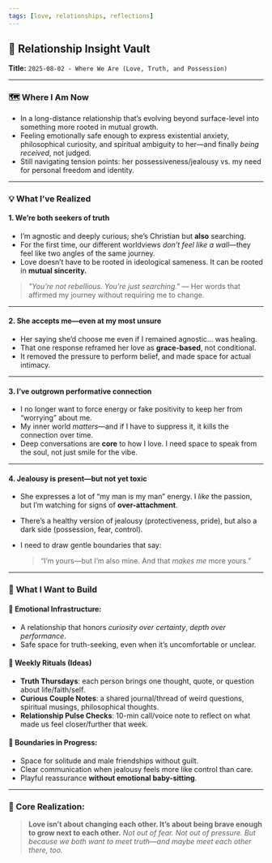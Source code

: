```yaml
---
tags: [love, relationships, reflections]
---
```

## 🧠 Relationship Insight Vault

**Title:** `2025-08-02 - Where We Are (Love, Truth, and Possession)`

---

### 🗺️ **Where I Am Now**

* In a long-distance relationship that’s evolving beyond surface-level into something more rooted in mutual growth.
* Feeling emotionally safe enough to express existential anxiety, philosophical curiosity, and spiritual ambiguity to her—and finally *being received*, not judged.
* Still navigating tension points: her possessiveness/jealousy vs. my need for personal freedom and identity.

---

### 💡 **What I’ve Realized**

#### 1. **We’re both seekers of truth**

* I’m agnostic and deeply curious; she’s Christian but **also** searching.
* For the first time, our different worldviews *don’t feel like a wall*—they feel like two angles of the same journey.
* Love doesn’t have to be rooted in ideological sameness. It can be rooted in **mutual sincerity.**

> *"You’re not rebellious. You’re just searching."*
> — Her words that affirmed my journey without requiring me to change.

---

#### 2. **She accepts me—even at my most unsure**

* Her saying she’d choose me even if I remained agnostic… was healing.
* That one response reframed her love as **grace-based**, not conditional.
* It removed the pressure to perform belief, and made space for actual intimacy.

---

#### 3. **I’ve outgrown performative connection**

* I no longer want to force energy or fake positivity to keep her from “worrying” about me.
* My inner world *matters*—and if I have to suppress it, it kills the connection over time.
* Deep conversations are **core** to how I love. I need space to speak from the soul, not just smile for the vibe.

---

#### 4. **Jealousy is present—but not yet toxic**

* She expresses a lot of “my man is my man” energy. I *like* the passion, but I’m watching for signs of **over-attachment**.
* There’s a healthy version of jealousy (protectiveness, pride), but also a dark side (possession, fear, control).
* I need to draw gentle boundaries that say:

  > “I’m yours—but I’m also mine. And that *makes me* more yours.”

---

### 🧱 **What I Want to Build**

#### 🔗 Emotional Infrastructure:

* A relationship that honors *curiosity over certainty*, *depth over performance*.
* Safe space for truth-seeking, even when it’s uncomfortable or unclear.

#### 💬 Weekly Rituals (Ideas)

* **Truth Thursdays**: each person brings one thought, quote, or question about life/faith/self.
* **Curious Couple Notes**: a shared journal/thread of weird questions, spiritual musings, philosophical thoughts.
* **Relationship Pulse Checks**: 10-min call/voice note to reflect on what made us feel closer/further that week.

#### 🚧 Boundaries in Progress:

* Space for solitude and male friendships without guilt.
* Clear communication when jealousy feels more like control than care.
* Playful reassurance **without emotional baby-sitting**.

---

### 🧭 Core Realization:

> **Love isn’t about changing each other. It’s about being brave enough to grow next to each other.**
> *Not out of fear. Not out of pressure. But because we both want to meet truth—and maybe meet each other there, too.*
